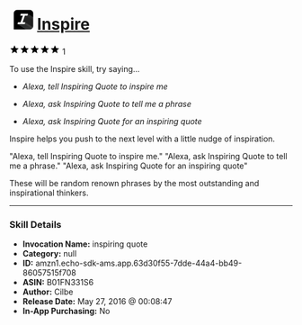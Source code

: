 # &nbsp;<img src="skill_icon" alt="Inspire icon" width="36"> [Inspire](http://alexa.amazon.com/#skills/amzn1.echo-sdk-ams.app.63d30f55-7dde-44a4-bb49-86057515f708)
![5 stars](../../images/ic_star_black_18dp_1x.png)![5 stars](../../images/ic_star_black_18dp_1x.png)![5 stars](../../images/ic_star_black_18dp_1x.png)![5 stars](../../images/ic_star_black_18dp_1x.png)![5 stars](../../images/ic_star_black_18dp_1x.png) 1

To use the Inspire skill, try saying...

* *Alexa, tell Inspiring Quote  to inspire me*

* *Alexa, ask Inspiring Quote to tell me a phrase*

* *Alexa, ask Inspiring Quote for an inspiring quote*

Inspire helps you push to the next level with a little nudge of inspiration.   

"Alexa, tell Inspiring Quote  to inspire me."
"Alexa, ask Inspiring Quote to tell me a phrase."
"Alexa, ask Inspiring Quote for an inspiring quote"

These will be random renown phrases by the most outstanding and inspirational thinkers.

***

### Skill Details

* **Invocation Name:** inspiring quote
* **Category:** null
* **ID:** amzn1.echo-sdk-ams.app.63d30f55-7dde-44a4-bb49-86057515f708
* **ASIN:** B01FN331S6
* **Author:** Cilbe
* **Release Date:** May 27, 2016 @ 00:08:47
* **In-App Purchasing:** No
